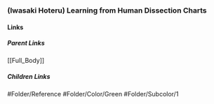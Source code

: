 ### (Iwasaki Hoteru) Learning from Human Dissection Charts
#### Links
##### Parent Links
[[Full_Body]]
##### Children Links
#Folder/Reference
#Folder/Color/Green
#Folder/Subcolor/1
